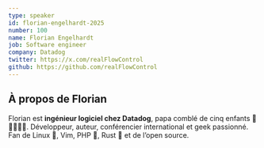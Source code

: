 ```yaml
---
type: speaker
id: florian-engelhardt-2025
number: 100
name: Florian Engelhardt
job: Software engineer
company: Datadog
twitter: https://x.com/realFlowControl
github: https://github.com/realFlowControl
---
```


## À propos de Florian

Florian est **ingénieur logiciel chez Datadog**, papa comblé de cinq enfants 👧🧒🧒🧒👧. Développeur, auteur, conférencier international et geek passionné. Fan de Linux 🐧, Vim, PHP 🐘, Rust 🦀 et de l’open source.
